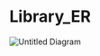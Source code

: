 # Library_ER

![Untitled Diagram](https://github.com/hosseinhj1380/Library_ER/assets/113828873/104a12fb-3096-49fa-a945-b99accb41f81)
